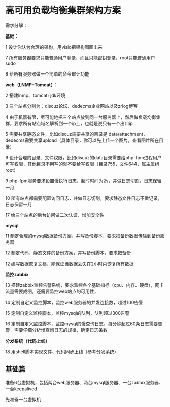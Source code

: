 # 高可用负载均衡集群架构方案

需求分解：

**基础：**

1 设计你认为合理的架构，用visio把架构图画出来

7 所有服务器要求只能普通用户登录，而且只能密钥登录，root只能普通用户sudo

8 给所有服务器做一个简单的命令审计功能

**web（LNMP+Tomcat）：**

2 搭建lnmp、tomcat+jdk环境

3 三个站点分别为：discuz论坛、dedecms企业网站以及zrlog博客

4 由于机器有限，尽可能地把三个站点放到同一台服务器上，然后做负载均衡集群，要求所有站点域名解析到一个ip上，也就是说只有一个出口ip

5 需要共享静态文件，比如discuz需要共享的目录是 data/attachment，dedecms需要共享upload（具体目录，你可以先上传一个图片，查看图片所在目录）

6 设计合理的目录、文件权限，比如discuz的data目录需要给php-fpm进程用户可写权限，其他目录不用写的就不要给写权限（目录755，文件644，属主属组root）

9 php-fpm服务要求设置慢执行日志，超时时间为2s，并做日志切割，日志保留一月

10 所有站点都需要配置访问日志，并做日志切割，要求静态文件日志不做记录，日志保留一月

17 给三个站点的后台访问做二次认证，增加安全性

**mysql**

11 制定合理的mysql数据备份方案，并写备份脚本，要求把备份数据传输到备份服务器

12 制定代码、静态文件的备份方案，并写备份脚本，要求把备份

12 编写数据恢复文档，能保证当数据丢失在2小时内恢复所有数据

**监控zabbix**

13 搭建zabbix监控告警系统，要求监控各个基础指标（cpu、内存、硬盘），网卡流量需要成图，还需要监控web站点的可用性，

14 定制自定义监控脚本，监控web服务器的并发连接数，超过100告警

15 定制自定义监控脚本，监控mysql的队列，队列超过300告警

16 定制自定义监控脚本，监控mysql的慢查询日志，每分钟超过60条日志需要告警，需要仔细分析慢查询日志的规律，确定日志条数

**分发系统（代码上线）**

18 用shell脚本实现文件、代码同步上线（参考分发系统）

## 基础篇

准备6台虚拟机，包括两台web服务器、两台mysql服务器、一台zabbix服务器、一台keepalived

先准备一台虚拟机


